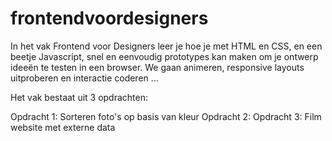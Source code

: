 # frontendvoordesigners

In het vak Frontend voor Designers leer je hoe je met HTML en CSS, en een beetje Javascript, snel en eenvoudig prototypes kan maken om je ontwerp ideeën te testen in een browser. We gaan animeren, responsive layouts uitproberen en interactie coderen ...

Het vak bestaat uit 3 opdrachten:

Opdracht 1: Sorteren foto's op basis van kleur
Opdracht 2: 
Opdracht 3: Film website met externe data 
